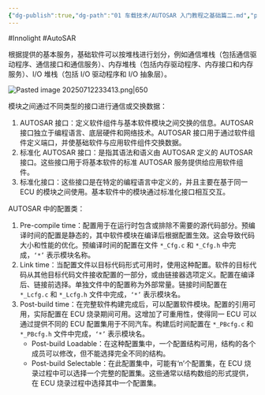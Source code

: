```yaml
---
{"dg-publish":true,"dg-path":"01 车载技术/AUTOSAR 入门教程之基础篇二.md","permalink":"/01 车载技术/AUTOSAR 入门教程之基础篇二/","created":"2025-07-12T23:32:59.000+08:00","updated":"2025-07-13T14:38:47.000+08:00"}
---
```


#Innolight #AutoSAR 

根据提供的基本服务，基础软件可以按堆栈进行划分，例如通信堆栈（包括通信驱动程序、通信接口和通信服务）、内存堆栈（包括内存驱动程序、内存接口和内存服务）、I/O 堆栈（包括 I/O 驱动程序和 I/O 抽象层）。

![Pasted image 20250712233413.png|650](/img/user/0.Asset/resource/Pasted%20image%2020250712233413.png)

模块之间通过不同类型的接口进行通信或交换数据：

1. AUTOSAR 接口：定义软件组件与基本软件模块之间交换的信息。AUTOSAR 接口独立于编程语言、底层硬件和网络技术。AUTOSAR 接口用于通过软件组件定义端口，并使基础软件与应用软件组件交换数据。
2. 标准化 AUTOSAR 接口：是指其语法和语义由 AUTOSAR 定义的 AUTOSAR 接口。这些接口用于将基本软件的标准 AUTOSAR 服务提供给应用软件组件。
3. 标准化接口：这些接口是在特定的编程语言中定义的，并且主要在基于同一 ECU 的模块之间使用。基本软件中的模块通过标准化接口相互交互。

AUTOSAR 中的配置类：

1. Pre-compile time：配置用于在运行时包含或排除不需要的源代码部分。预编译时间的配置是静态的，其中软件模块在编译后根据配置生效。这会导致代码大小和性能的优化。预编译时间的配置在文件 `*_Cfg.c` 和 `*_Cfg.h` 中完成，`‘*’` 表示模块名称。
2. Link time：当配置文件以目标代码形式可用时，使用这种配置。软件的目标代码从其他目标代码文件接收配置的一部分，或由链接器选项定义。配置在编译后、链接前选择。单独文件中的配置称为外部常量。链接时间配置在 `*_Lcfg.c` 和 `*_Lcfg.h` 文件中完成，`‘*’` 表示模块名。
3. Post-build time：在完整软件构建完成后，可以配置软件模块。配置的引用可用，实际配置在 ECU 烧录期间可用。这增加了可重用性，使得同一 ECU 可以通过提供不同的 ECU 配置集用于不同汽车。构建后时间配置在 `*_PBcfg.c` 和` *_PBcfg.h` 文件中完成，`‘*’` 表示模块名。
	- Post-build Loadable：在这种配置集中，一个配置结构可用，结构的各个成员可以修改，但不能选择完全不同的结构。
	- Post-build Selectable：在此配置集中，可能有‘n’个配置集，在 ECU 烧录过程中可以选择一个完整的配置集。这些通常以结构数组的形式提供，在 ECU 烧录过程中选择其中一个配置集。
